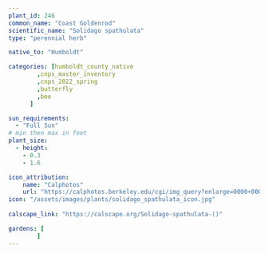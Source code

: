 ```yaml
---
plant_id: 246 
common_name: "Coast Goldenrod"
scientific_name: "Solidago spathulata"
type: "perennial herb"

native_to: "Humboldt"

categories: [humboldt_county_native
        ,cnps_master_inventory
        ,cnps_2022_spring
        ,butterfly
        ,bee
      ]

sun_requirements:
  - "Full Sun"
# min then max in feet
plant_size:
  - height: 
    - 0.3 
    - 1.6

icon_attribution: 
    name: "Calphotos"
    url: "https://calphotos.berkeley.edu/cgi/img_query?enlarge=0000+0000+1213+1480"
icon: "/assets/images/plants/solidago_spathulata_icon.jpg"
 
calscape_link: "https://calscape.org/Solidago-spathulata-()"

gardens: [
        ]
---
```

